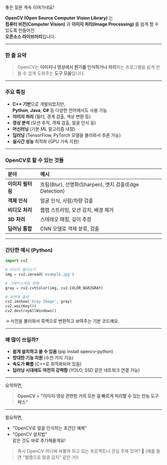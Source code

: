 좋은 질문 계속 이어가네요!

**OpenCV (Open Source Computer Vision Library)** 는  
**컴퓨터 비전(Computer Vision)** 과 **이미지 처리(Image Processing)** 를 쉽게 할 수 있도록 만들어진  
**오픈소스 라이브러리**입니다.

---

### 한 줄 요약
> OpenCV는 **이미지나 영상에서 뭔가를 인식하거나 처리**하는 프로그램을 쉽게 만들 수 있게 도와주는 **도구 모음**입니다.

---

### 주요 특징
- **C++ 기반**으로 개발되었지만,  
  **Python**, **Java**, **C#** 등 다양한 언어에서도 사용 가능
- **이미지 처리** (필터, 경계 검출, 색상 변환 등)
- **영상 분석** (모션 추적, 객체 검출, 얼굴 인식 등)
- **머신러닝** (기본 ML 알고리즘 내장)
- **딥러닝** (TensorFlow, PyTorch 모델을 불러와서 추론 가능)
- **실시간 성능** 최적화 (GPU 가속 지원)

---

### OpenCV로 할 수 있는 것들
| 분야 | 예시 |
|:---|:---|
| **이미지 필터링** | 흐림(Blur), 선명화(Sharpen), 엣지 검출(Edge Detection) |
| **객체 인식** | 얼굴 인식, 사람/차량 검출 |
| **비디오 처리** | 웹캠 스트리밍, 모션 감지, 배경 제거 |
| **3D 처리** | 스테레오 매칭, 깊이 추정 |
| **딥러닝 통합** | CNN 모델로 객체 분류, 검출 |

---

### 간단한 예시 (Python)
```python
import cv2

# 이미지 불러오기
img = cv2.imread('example.jpg')

# 그레이스케일 변환
gray = cv2.cvtColor(img, cv2.COLOR_BGR2GRAY)

# 화면에 출력
cv2.imshow('Gray Image', gray)
cv2.waitKey(0)
cv2.destroyAllWindows()
```

→ 사진을 불러와서 흑백으로 변환하고 보여주는 기본 코드예요.

---

### 왜 많이 쓰일까?
- **쉽게 설치하고 쓸 수 있음** (pip install opencv-python)
- **방대한 기능 지원** (수천 가지 기능)
- **속도가 빠름** (C++로 최적화되어 있음)
- **딥러닝 시대에도 여전히 강력함** (YOLO, SSD 같은 네트워크 연결 가능)

---

요약하면,  
> **OpenCV = "이미지·영상 관련한 거의 모든 걸 빠르게 처리할 수 있는 만능 도구박스"**

---

필요하면,  
- "OpenCV로 얼굴 인식하는 초간단 예제"  
- "OpenCV 설치법"  
같은 것도 바로 추가해줄게요!

> 혹시 OpenCV 어디에 써볼까 하고 있는 프로젝트나 관심 주제 있어? 👀
(예를 들면 "웹캠으로 얼굴 감지" 같은 거!)
